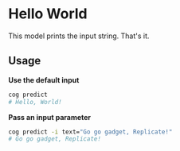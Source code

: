 # Hello World

This model prints the input string. That's it.

## Usage

**Use the default input**

```sh
cog predict
# Hello, World!
```

**Pass an input parameter**

```sh
cog predict -i text="Go go gadget, Replicate!"
# Go go gadget, Replicate!
```
